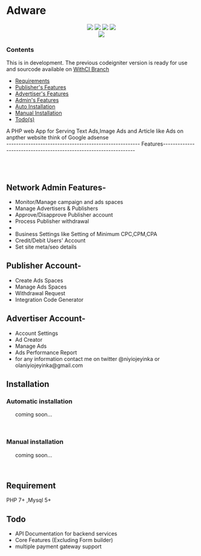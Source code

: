 # Adware

<center>
<span>
<img src="https://img.shields.io/badge/Development-active-green">
<img src="https://img.shields.io/badge/stars-10%2B-orange">
<img src="https://img.shields.io/badge/license-MIT-orange">
<img src="https://img.shields.io/badge/framework-LARAVEL-red">

</span>

<br>
<img align="center" src="https://res.cloudinary.com/open-source/image/upload/v1594050769/Adware/adware_tyd3b0.png" >
</center>

### Contents

This is in development.
The previous codeigniter version is ready for use and sourcode available on <a href="https://github.com/Niyiojeyinka/Adware/tree/withCI">WithCI Branch</a>

<ul>
<li><a href="#req">Requirements</a></li>
<li><a href="#pub">Publisher's Features</a></li>
<li><a href="#adv">Advertiser's Features</a></li>
<li><a href="#admin">Admin's Features</a></li>
<li><a href="#auto">Auto Installation</a></li>
<li><a href="#manual">Manual Installation</a></li>
<li><a href="#todo">Todo(s)</a></li>

</ul>

A PHP web App for Serving Text Ads,Image Ads and Article like Ads on anpther website think of Google adsense
<br>
------------------------------------------------------- Features------------------------------------------------------------------

<br><br>

<div id="admin">

## Network Admin Features-

<ul>
<li>Monitor/Manage campaign and ads spaces</li>
<li>Manage Advertisers & Publishers</li>
<li>Approve/Disapprove Publisher account</li>
<li>Process Publisher withdrawal <li>
<li>Business Settings like Setting of Minimum CPC,CPM,CPA</li>
<li>Credit/Debit Users' Account</li>
<li>Set site meta/seo details </li>

</ul>
</div>

## Publisher Account-

<ul id="pub">
<li>Create Ads Spaces</li>
<li>Manage Ads Spaces</li>
<li>Withdrawal Request</li>
<li>Integration Code Generator</li>

</ul>

## Advertiser Account-

<ul id="adv">

<li>Account Settings</li>
<li>Ad Creator</li>
<li>Manage Ads</li>
<li>Ads Performance Report </li>
<li>for any information contact me on twitter @niyiojeyinka or olaniyiojeyinka@gmail.com</li>
</ul>

## Installation

### Automatic installation

<ul id="auto">
	coming soon...
</ul>

<br>

### Manual installation

<ul id="manual">
	coming soon...

</ul>

<br>

## Requirement

<div id="req">

PHP 7+ ,Mysql 5+

</div>

## Todo

<div id="todo">
<ul>
<li>API Documentation for backend services</li>
<li>Core Features (Excluding Form builder)</li>
<li>multiple payment gateway support</li>
</ul>

</div>
